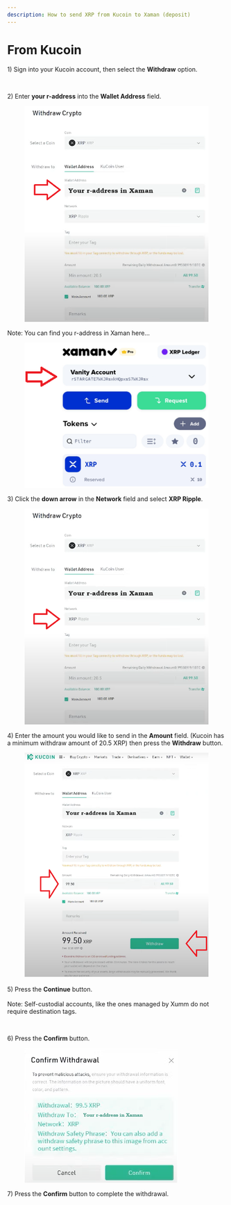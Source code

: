 ```yaml
---
description: How to send XRP from Kucoin to Xaman (deposit)
---
```


# From Kucoin

1\) Sign into your Kucoin account, then select the **Withdraw** option.

<figure><img src="../../.gitbook/assets/KuCoin -1.png" alt=""><figcaption></figcaption></figure>

2\) Enter **your r-address** into the **Wallet Address** field.

<figure><img src="../../.gitbook/assets/KuCoin - Send screen - 2.png" alt=""><figcaption></figcaption></figure>

Note: You can find you r-address in Xaman here…

<figure><img src="../../.gitbook/assets/R-address in Xaman.png" alt=""><figcaption></figcaption></figure>

3\) Click the **down arrow** in the **Network** field and select **XRP Ripple**.

<figure><img src="../../.gitbook/assets/KuCoin - Send screen - 3.png" alt=""><figcaption></figcaption></figure>

4\) Enter the amount you would like to send in the **Amount** field. (Kucoin has a minimum withdraw amount of 20.5 XRP) then press the **Withdraw** button.

<figure><img src="../../.gitbook/assets/KuCoin - Send screen - 1.png" alt=""><figcaption></figcaption></figure>

5\) Press the **Continue** button.\
\
Note: Self-custodial accounts, like the ones managed by Xumm do not require destination tags.&#x20;

<figure><img src="../../.gitbook/assets/KuCoin -5.png" alt=""><figcaption></figcaption></figure>

6\) Press the **Confirm** button.



<figure><img src="../../.gitbook/assets/KuCoin - Send screen - 4.png" alt=""><figcaption></figcaption></figure>

7\) Press the **Confirm** button to complete the withdrawal.

<figure><img src="../../.gitbook/assets/KuCoin -7.png" alt=""><figcaption></figcaption></figure>
